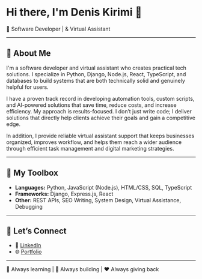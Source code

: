 # Hi there, I'm Denis Kirimi 👋  
🚀 Software Developer | & Virtual Assistant

---

## 🌟 About Me

I'm a software developer and virtual assistant who creates practical tech solutions. I specialize in Python, Django, Node.js, React, TypeScript, and databases to build systems that are both technically solid and genuinely helpful for users.

I have a proven track record in developing automation tools, custom scripts, and AI-powered solutions that save time, reduce costs, and increase efficiency. My approach is results-focused. I don’t just write code; I deliver solutions that directly help clients achieve their goals and gain a competitive edge.

In addition, I provide reliable virtual assistant support that keeps businesses organized, improves workflow, and helps them reach a wider audience through efficient task management and digital marketing strategies.

---



## 🧰 My Toolbox

- **Languages:** Python, JavaScript (Node.js), HTML/CSS, SQL, TypeScript
- **Frameworks:** Django, Express.js, React
- **Other:** REST APIs, SEO Writing, System Design, Virtual Assistance, Debugging

---


## 🤝 Let’s Connect

- 💼 [LinkedIn](https://www.linkedin.com/in/denis-kirimi/)
- 🌐 [Portfolio](https://denis-kirimi.vercel.app/)

---

🌱 Always learning | 🚀 Always building | ❤️ Always giving back
